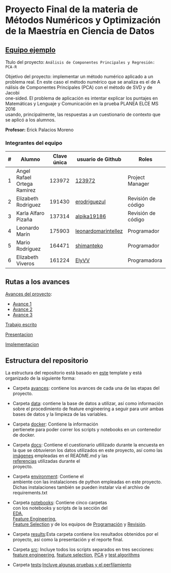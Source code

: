 # Proyecto Final de la materia de Métodos Numéricos y Optimización de la Maestría en Ciencia de Datos

## [Equipo ejemplo](equipos/equipo_ejemplo)

Ttulo del proyecto: `Análisis de Componentes Principales y Regresión: PCA-R`

Objetivo del proyecto: implementar un método numérico aplicado a un  
problema real. En este caso el método numérico que se analiza es el de A
nálisis de Componentes Principales (PCA) con el método de SVD y de Jacobi  
one-sided. El problema de aplicación es intentar explicar los puntajes en
 Matemáticas y Lenguaje y Comunicación en la prueba PLANEA ELCE MS 2016  
 usando, principalmente, las respuestas a un cuestionario de contexto que  
 se aplicó a los alumnos.

**Profesor:** Erick Palacios Moreno

### Integrantes del equipo

| # | Alumno                            | Clave única | usuario de Github                                              |Roles|
|---|-----------------------------------|-------------|----------------------------------------------------------------|---|
| 1 | Angel Rafael Ortega Ramírez       | 123972      | [123972](https://github.com/123972)                            |Project Manager|
| 2 | Elizabeth Rodriguez               | 191430      | [erodriguezul](https://github.com/erodriguezul)                |Revisión de código|
| 3 | Karla Alfaro Pizaña               | 137314      | [alpika19186](https://github.com/alpika19186)                  |Revisión de código |
| 4 | Leonardo Marín                    | 175903      | [leonardomarintellez](https://github.com/leonardomarintellez)  |Programador|
| 5 | Mario Rodríguez                   | 164471      |[shimanteko](https://github.com/shimanteko)   |Programador|
| 6 | Elizabeth Viveros                 | 161224      |[ElyVV](https://github.com/ElyVV)   |Programadora|

## Rutas a los avances  

[Avances del proyecto](equipos/equipo_ejemplo):

* [Avance 1](https://github.com/123972/Final-Project-MNO-2020/tree/master/avances/Avance_1)
* [Avance 2](https://github.com/123972/Final-Project-MNO-2020/tree/master/avances/Avance_2)
* [Avance 3](https://github.com/123972/Final-Project-MNO-2020/tree/master/avances/Avance_3)

[Trabajo escrito](https://github.com/123972/Final-Project-MNO-2020/blob/master/results/reporte_final.ipynb)

[Presentacion](https://github.com/123972/Final-Project-MNO-2020/tree/master/results)

[Implementacion](https://github.com/123972/Final-Project-MNO-2020/blob/master/results/reporte_final.ipynb)

## Estructura del repositorio

La estructura del repositorio está basado en [este](https://drivendata.github.io/cookiecutter-data-science/) template y
 está organizado de la siguiente forma:

* Carpeta [avances](https://github.com/123972/Final-Project-MNO-2020/tree/master/avances): contiene
 los avances de cada una de las etapas del proyecto.

* Carpeta [data](https://github.com/123972/Final-Project-MNO-2020/tree/master/data): contiene la base de datos a utilizar,
así como información sobre el procedimiento de feature engineering a seguir para unir ambas bases de datos y la limpieza
de las variables.

* Carpeta [docker](https://github.com/123972/Final-Project-MNO-2020/tree/master/docker): Contiene la información  
pertienete para poder correr los scripts y notebooks en un contenedor de docker.

* Carpeta [docs](https://github.com/123972/Final-Project-MNO-2020/tree/master/docs): Contiene el cuestionario utlilizado
durante la encuesta en la que se obtuvieron los datos utilizados en este proyecto, así como las  
[imágenes](https://github.com/123972/Final-Project-MNO-2020/tree/master/docs/images) empleadas en el README.md y las  
[referencias](https://github.com/123972/Final-Project-MNO-2020/tree/master/docs/References) utilizadas durante el  
proyecto.

* Carpeta [environment](https://github.com/123972/Final-Project-MNO-2020/tree/master/environment/mno_env): Contiene el  
ambiente con las instalaciones de python empleadas en este proyecto. Dichas instalaciones también se pueden instalar vía
el archivo de requirements.txt

* Carpeta [notebooks](https://github.com/123972/Final-Project-MNO-2020/tree/master/notebooks): Contiene cinco carpetas  
con los notebooks y scripts de la sección del  
[EDA](https://github.com/123972/Final-Project-MNO-2020/tree/master/notebooks/EDA),  
[Feature Engineering](https://github.com/123972/Final-Project-MNO-2020/tree/master/notebooks/feature_engineering),  
[Feature Selection](https://github.com/123972/Final-Project-MNO-2020/tree/master/notebooks/feature_selection)
 y de los equipos de [Programación](https://github.com/123972/Final-Project-MNO-2020/tree/master/notebooks/Programacion)
  y [Revisión](https://github.com/123972/Final-Project-MNO-2020/tree/master/notebooks/Revision).  

* Carpeta [results](https://github.com/123972/Final-Project-MNO-2020/tree/master/results):Esta carpeta contiene los resultados obtenidos por el proyecto, así como la presentación y el reporte final.

* Carpeta [src](https://github.com/123972/Final-Project-MNO-2020/tree/master/src): Incluye todos los scripts separados en tres secciones: [feature engineering](https://github.com/123972/Final-Project-MNO-2020/tree/master/src/feature_engineering), [feature selection](https://github.com/123972/Final-Project-MNO-2020/tree/master/src/feature_selection), [PCA](https://github.com/123972/Final-Project-MNO-2020/tree/master/src/pca) y [test algorithms](https://github.com/123972/Final-Project-MNO-2020/tree/master/src/test_algorithms)  

* Carpeta [tests](https://github.com/123972/Final-Project-MNO-2020/tree/master/tests):[Incluye algunas pruebas y el perfilamiento](https://github.com/123972/Final-Project-MNO-2020/tree/master/tests)
